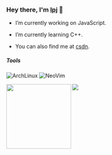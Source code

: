 ### Hey there, I'm [lpj](https://brannua.github.io/about/) 👋

- I’m currently working on JavaScript.

- I’m currently learning C++.

- You can also find me at [csdn](https://blog.csdn.net/Brannua/).

##### Tools

![ArchLinux](https://img.shields.io/badge/-ArchLinux-black?style=flat-square&logo=linux) ![NeoVim](https://img.shields.io/badge/-NeoVim-black?style=flat-square&logo=neovim)

<div>
  <img height="170" align="left" src="https://github-readme-stats.vercel.app/api?username=Brannua&count_private=true&include_all_commits=true&theme=gruvbox" />
  <img src="https://github-readme-stats.vercel.app/api/top-langs/?username=Brannua&layout=compact&langs_count=8&theme=gruvbox" />
</div>
